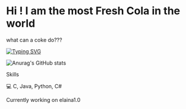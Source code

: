 # Hi ! I am the most Fresh Cola in the world

what can a coke do???

[![Typing SVG](https://readme-typing-svg.demolab.com?font=Fira+Code&pause=1000&color=8A4EF7&random=false&width=435&lines=University+of+Washington;Electrical+%26+Computer+Engineering)](https://git.io/typing-svg)

![Anurag's GitHub stats](https://github-readme-stats.vercel.app/api?username=padosory5&theme=monokai&show_icons=true)

Skills

:computer: C, Java, Python, C#

Currently working on elaina1.0
